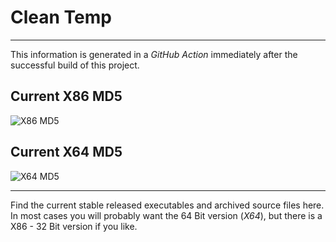 # Clean Temp

---

This information is generated in a *GitHub Action* immediately after the successful build of this project.

## Current X86 MD5

![X86 MD5](https://img.shields.io/endpoint?url=https://raw.githubusercontent.com/Lateralus138/cleantemp/master/docs/json/cleantemp_x86_md5.json)

## Current X64 MD5

![X64 MD5](https://img.shields.io/endpoint?url=https://raw.githubusercontent.com/Lateralus138/cleantemp/master/docs/json/cleantemp_x64_md5.json)

---

Find the current stable released executables and archived source files here. In most cases you will probably want the 64 Bit version (*X64*), but there is a X86 - 32 Bit version if you like.